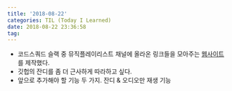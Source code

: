 ```yaml
---
title: '2018-08-22'
categories: TIL (Today I Learned)
date: 2018-08-22 23:36:58
tag:
---
```


- 코드스쿼드 슬랙 중 뮤직플레이리스트 채널에 올라온 링크들을 모아주는 [웹사이트](https://playlist-1ccd9.firebaseapp.com/)를 제작했다.
- 깃헙의 잔디를 좀 더 근사하게 따라하고 싶다.
- 앞으로 추가해야 할 기능 두 가지. 잔디 & 오디오만 재생 기능